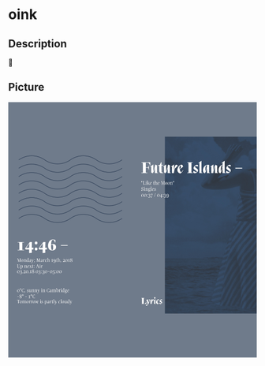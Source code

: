 # oink

## Description
🐷

## Picture
<img src="https://raw.githubusercontent.com/676339784/kustom/master/oink/oink.png" width=800>
